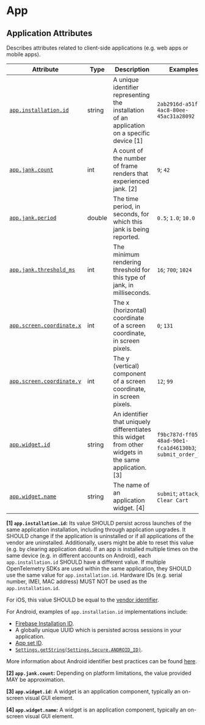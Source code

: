 <!-- NOTE: THIS FILE IS AUTOGENERATED. DO NOT EDIT BY HAND. -->
<!-- see templates/registry/markdown/attribute_namespace.md.j2 -->

# App

## Application Attributes

Describes attributes related to client-side applications (e.g. web apps or mobile apps).

| Attribute | Type | Description | Examples | Stability |
|---|---|---|---|---|
| <a id="app-installation-id" href="#app-installation-id">`app.installation.id`</a> | string | A unique identifier representing the installation of an application on a specific device [1] | `2ab2916d-a51f-4ac8-80ee-45ac31a28092` | ![Development](https://img.shields.io/badge/-development-blue) |
| <a id="app-jank-count" href="#app-jank-count">`app.jank.count`</a> | int | A count of the number of frame renders that experienced jank. [2] | `9`; `42` | ![Development](https://img.shields.io/badge/-development-blue) |
| <a id="app-jank-period" href="#app-jank-period">`app.jank.period`</a> | double | The time period, in seconds, for which this jank is being reported. | `0.5`; `1.0`; `10.0` | ![Development](https://img.shields.io/badge/-development-blue) |
| <a id="app-jank-threshold-ms" href="#app-jank-threshold-ms">`app.jank.threshold_ms`</a> | int | The minimum rendering threshold for this type of jank, in milliseconds. | `16`; `700`; `1024` | ![Development](https://img.shields.io/badge/-development-blue) |
| <a id="app-screen-coordinate-x" href="#app-screen-coordinate-x">`app.screen.coordinate.x`</a> | int | The x (horizontal) coordinate of a screen coordinate, in screen pixels. | `0`; `131` | ![Development](https://img.shields.io/badge/-development-blue) |
| <a id="app-screen-coordinate-y" href="#app-screen-coordinate-y">`app.screen.coordinate.y`</a> | int | The y (vertical) component of a screen coordinate, in screen pixels. | `12`; `99` | ![Development](https://img.shields.io/badge/-development-blue) |
| <a id="app-widget-id" href="#app-widget-id">`app.widget.id`</a> | string | An identifier that uniquely differentiates this widget from other widgets in the same application. [3] | `f9bc787d-ff05-48ad-90e1-fca1d46130b3`; `submit_order_1829` | ![Development](https://img.shields.io/badge/-development-blue) |
| <a id="app-widget-name" href="#app-widget-name">`app.widget.name`</a> | string | The name of an application widget. [4] | `submit`; `attack`; `Clear Cart` | ![Development](https://img.shields.io/badge/-development-blue) |

**[1] `app.installation.id`:** Its value SHOULD persist across launches of the same application installation, including through application upgrades.
It SHOULD change if the application is uninstalled or if all applications of the vendor are uninstalled.
Additionally, users might be able to reset this value (e.g. by clearing application data).
If an app is installed multiple times on the same device (e.g. in different accounts on Android), each `app.installation.id` SHOULD have a different value.
If multiple OpenTelemetry SDKs are used within the same application, they SHOULD use the same value for `app.installation.id`.
Hardware IDs (e.g. serial number, IMEI, MAC address) MUST NOT be used as the `app.installation.id`.

For iOS, this value SHOULD be equal to the [vendor identifier](https://developer.apple.com/documentation/uikit/uidevice/identifierforvendor).

For Android, examples of `app.installation.id` implementations include:

- [Firebase Installation ID](https://firebase.google.com/docs/projects/manage-installations).
- A globally unique UUID which is persisted across sessions in your application.
- [App set ID](https://developer.android.com/identity/app-set-id).
- [`Settings.getString(Settings.Secure.ANDROID_ID)`](https://developer.android.com/reference/android/provider/Settings.Secure#ANDROID_ID).

More information about Android identifier best practices can be found [here](https://developer.android.com/training/articles/user-data-ids).

**[2] `app.jank.count`:** Depending on platform limitations, the value provided MAY be approximation.

**[3] `app.widget.id`:** A widget is an application component, typically an on-screen visual GUI element.

**[4] `app.widget.name`:** A widget is an application component, typically an on-screen visual GUI element.

